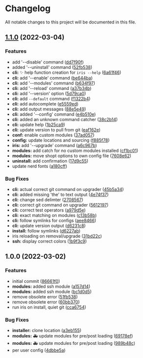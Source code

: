 # Changelog

All notable changes to this project will be documented in this file.

## [1.1.0](https://github.com/mschf-dev/iris/compare/v1.0.0...v1.1.0) (2022-03-04)


### Features

* add '--disable' command ([dd7f90f](https://github.com/mschf-dev/iris/commit/dd7f90fc267bbdc59147b3232373fb39ab8d3177))
* added '--uninstall' command ([52fb538](https://github.com/mschf-dev/iris/commit/52fb538217800cd0aee0ce6ce9ab66a5ddc26df1))
* **cli:** :sparkles: help function creation for `iris --help` ([6a61f46](https://github.com/mschf-dev/iris/commit/6a61f4631d3f1890f44e15abd035f3873a005a5c))
* **cli:** add '--enable' command ([be644ba](https://github.com/mschf-dev/iris/commit/be644ba531ab8c7fe30004c24825c223fe1d1a10))
* **cli:** add '--modules' command ([b634f97](https://github.com/mschf-dev/iris/commit/b634f978feff2f8d13c11098304dd5d229dcf2cc))
* **cli:** add '--reload' command ([a37b34b](https://github.com/mschf-dev/iris/commit/a37b34baf2abf92edf215e0f19d82e010709109a))
* **cli:** add '--version' option ([5d79ca0](https://github.com/mschf-dev/iris/commit/5d79ca0b95a7749d2c6d3789a721db892fd553b2))
* **cli:** add `--default` command ([f1322b4](https://github.com/mschf-dev/iris/commit/f1322b4eed05bd0d1cc511ca54f8b67736df84c5))
* **cli:** add autocomplete ([e5559ed](https://github.com/mschf-dev/iris/commit/e5559ed2276693fd2979ade6edc388d627d2b59f))
* **cli:** add output messages ([88e5e49](https://github.com/mschf-dev/iris/commit/88e5e49e7aa6db2aefc3329b0134531cbfd48935))
* **cli:** added '--config' command ([e4b510e](https://github.com/mschf-dev/iris/commit/e4b510e12204559558e851297b16f80609961fdc))
* **cli:** added an unknown command catcher ([38c2b14](https://github.com/mschf-dev/iris/commit/38c2b14a92785d25bd028bbf8b0a72dbac9665c2))
* **cli:** update help ([1b25ca9](https://github.com/mschf-dev/iris/commit/1b25ca9584e9c7c57b5645236cbb0b4614281acb))
* **cli:** update version to pull from git ([eaf162e](https://github.com/mschf-dev/iris/commit/eaf162e21f9e691d1efe6cd0e604897ecc0179cb))
* **conf:** enable custom modules ([37ad057](https://github.com/mschf-dev/iris/commit/37ad0577a1008f01799c6b7f6dcc0ade6c7ad2f8))
* **config:** update locations and sourcing ([f885f78](https://github.com/mschf-dev/iris/commit/f885f78662578a174ac91820e7167df48d33e627))
* **iris:** add '--upgrade' command ([a6c967b](https://github.com/mschf-dev/iris/commit/a6c967b5b1cc7244bd63f84456f4a5886c1283a6))
* **modules:** add catch for no custom modules installed ([cf1bc01](https://github.com/mschf-dev/iris/commit/cf1bc01e9f359a31f89db0a0eab767d0c04d898c))
* **modules:** move shopt options to own config file ([7608e62](https://github.com/mschf-dev/iris/commit/7608e621f479b94a17bced98335087fb6838fd50))
* **uninstall:** add confirmation ([17d9c55](https://github.com/mschf-dev/iris/commit/17d9c55af1829c985208695b058e5c7ee48d3e15))
* update nerd fonts ([a180cff](https://github.com/mschf-dev/iris/commit/a180cff29af93241915e07d1456baa55fa4e35cc))


### Bug Fixes

* **cli:** actual correct git command on upgrader ([45b5a34](https://github.com/mschf-dev/iris/commit/45b5a346bdc75abbdea9ab27a31720b7bdee44bd))
* **cli:** added missing 'the' to text output ([4e74f37](https://github.com/mschf-dev/iris/commit/4e74f37092c528241035f2b15ce12352fae6a7d3))
* **cli:** change sed delimter ([2708567](https://github.com/mschf-dev/iris/commit/270856773a1da397d1d5b818d85ac93bd7cccf13))
* **cli:** correct git command on upgrader ([5612197](https://github.com/mschf-dev/iris/commit/5612197185fbbc7ff7423e24373e5e908dc7d093))
* **cli:** correct test operators ([a979d5e](https://github.com/mschf-dev/iris/commit/a979d5e29d5f42b442c491f9c69fcb307639df88))
* **cli:** exact matching on modules ([c13b58b](https://github.com/mschf-dev/iris/commit/c13b58b578b3cc357b953248180387b44f4405a6))
* **cli:** follow symlinks for configs ([aee8466](https://github.com/mschf-dev/iris/commit/aee846634006f399813f0184d5cb6cb7f490c79d))
* **cli:** update version output ([d6231c8](https://github.com/mschf-dev/iris/commit/d6231c8f567cceb38e2622f72a8b987e2b72388f))
* **install:** follow symlinks ([d6227ab](https://github.com/mschf-dev/iris/commit/d6227abecf27e1ad01ef1393d1cfd8d5f99766fd))
* iris reloading on removal/upgrade ([31bd22c](https://github.com/mschf-dev/iris/commit/31bd22c15a23a9284548a86cdfbf873e61c4c564))
* **ssh:** display correct colors ([1b9f3c9](https://github.com/mschf-dev/iris/commit/1b9f3c9204cb2657bd2ba638491bc9e1d2c3b65f))

## 1.0.0 (2022-03-02)


### Features

* initial commit ([86661f0](https://github.com/mschf-dev/iris/commit/86661f06fb2a91c09550961d36f7e0a31e8409c6))
* **modules:** added ssh module ([a157d14](https://github.com/mschf-dev/iris/commit/a157d149bbdea35bbc9014f1c556a507e7d40be0))
* **modules:** added ssh module ([bc1d0d5](https://github.com/mschf-dev/iris/commit/bc1d0d54c45c10010c8e9f74a43fc3f4b6c63f52))
* remove obsolete error ([51fb538](https://github.com/mschf-dev/iris/commit/51fb538b7856e57e3665454c78873ce2590b4025))
* remove obsolete error ([60bb370](https://github.com/mschf-dev/iris/commit/60bb3701cfc57e13af91a12acbbaa4947be5f7ca))
* run iris on install, quiet git ([cca6754](https://github.com/mschf-dev/iris/commit/cca675413cb36d9493b95c46ba29b8c449717fe9))


### Bug Fixes

* **installer:** clone location ([a3eb155](https://github.com/mschf-dev/iris/commit/a3eb155a0ea94cc055290b195028261bd8c8aaec))
* **modules:** :ambulance: update modules for pre/post loading ([69178ef](https://github.com/mschf-dev/iris/commit/69178efad6f7840e7f0be82dab8e49aeb8fc8fd7))
* **modules:** :ambulance: update modules for pre/post loading ([989b48c](https://github.com/mschf-dev/iris/commit/989b48cd593bc6584aee85fc3749e983f751efd1))
* per user config ([4dbbe5a](https://github.com/mschf-dev/iris/commit/4dbbe5acb18e22b3678d3e65a029f8f37e203835))
